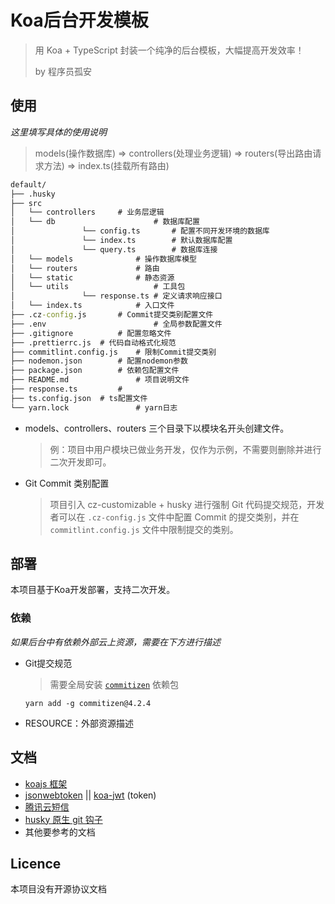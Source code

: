 # Koa后台开发模板

> 用 Koa + TypeScript 封装一个纯净的后台模板，大幅提高开发效率！
>
> by 程序员孤安



## 使用

*这里填写具体的使用说明* 

> models(操作数据库)   =>   controllers(处理业务逻辑)   =>   routers(导出路由请求方法)   =>   index.ts(挂载所有路由)

```cmd
default/
├── .husky
├── src
│   └── controllers		# 业务层逻辑
│   └── db						# 数据库配置
│				└── config.ts		# 配置不同开发环境的数据库
│				└── index.ts		# 默认数据库配置
│				└── query.ts		# 数据库连接
│   └── models				# 操作数据库模型
│   └── routers				# 路由
│   └── static				# 静态资源
│   └── utils					# 工具包
│				└── response.ts	# 定义请求响应接口
│   └── index.ts			# 入口文件
├── .cz-config.js		# Commit提交类别配置文件
├── .env						# 全局参数配置文件
├── .gitignore			# 配置忽略文件
├── .prettierrc.js	# 代码自动格式化规范
├── commitlint.config.js	# 限制Commit提交类别
├── nodemon.json		# 配置nodemon参数
├── package.json		# 依赖包配置文件
├── README.md				# 项目说明文件
├── response.ts			# 
├── ts.config.json	# ts配置文件
└── yarn.lock				# yarn日志

```

- models、controllers、routers 三个目录下以模块名开头创建文件。

  > 例：项目中用户模块已做业务开发，仅作为示例，不需要则删除并进行二次开发即可。

- Git Commit 类别配置

  > 项目引入 cz-customizable + husky 进行强制 Git 代码提交规范，开发者可以在 `.cz-config.js` 文件中配置 Commit 的提交类别，并在 `commitlint.config.js` 文件中限制提交的类别。



## 部署

本项目基于Koa开发部署，支持二次开发。

### 依赖

*如果后台中有依赖外部云上资源，需要在下方进行描述* 

- Git提交规范

  > 需要全局安装 [`commitizen`](https://www.npmjs.com/package/commitizen) 依赖包

  ```shell
  yarn add -g commitizen@4.2.4
  ```

- RESOURCE：外部资源描述

## 文档

- [koajs 框架](http://koajs.cn) 
- [jsonwebtoken](https://www.npmjs.com/package/jsonwebtoken)  || [koa-jwt](https://www.npmjs.com/package/koa-jwt) (token)
- [腾讯云短信](https://cloud.tencent.com/document/product/382/43197) 
- [husky 原生 git 钩子](https://typicode.github.io/husky/#/) 
- 其他要参考的文档



## Licence

本项目没有开源协议文档

